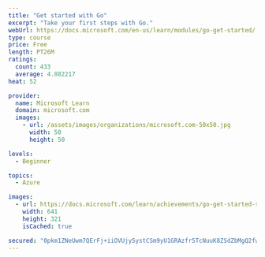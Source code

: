 ```yaml
---
title: "Get started with Go"
excerpt: "Take your first steps with Go."
webUrl: https://docs.microsoft.com/en-us/learn/modules/go-get-started/
type: course
price: Free
length: PT26M
ratings:
  count: 433
  average: 4.882217
heat: 52

provider:
  name: Microsoft Learn
  domain: microsoft.com
  images:
    - url: /assets/images/organizations/microsoft.com-50x50.jpg
      width: 50
      height: 50

levels:
  - Beginner

topics:
  - Azure

images:
  - url: https://docs.microsoft.com/learn/achievements/go-get-started-social.png
    width: 641
    height: 321
    isCached: true

secured: "0pkm1ZNeUwm7QErFj+iiOVUjy5ystCSm9yU1GRAzfr5TcNuuK8ZSdZbMgQ2fwwRbVbBLGbNJJIbOtVNaWxzC7ZrnIProVizbQqRhwpQ87HqpnS5aYWIK9M2nDzZvVNpbxxDhiX1pZliLgPOhgkd7dfn31wrQ1bvgYmHjNG2rpJLqERaDZqli4Cgm9yrrG8paviNMU+5EAOC/G7NxLGNLy4GGwR5tYmRGw5bnqbWqVQwB0dlb0EKcJcL7LESGTi3c3fOSUhqbaA3TW0vZpEHREA/kMnUYBXHSuVMMUNh2oCfy9g9H90eKszZq4r2oxGhK8ZzfC+l0mcvMC15O/iuyp3nTKCuvpsP7nO3w2QrSezH2zDd3mFtfRGHAbiRMl5RJzbfrmEs0vFtBOs+vPxYDFwwUXTlbox2zDK0iI+cG/9g=;8RoRMmXpxZhamAXQVCA2rw=="
---
```


